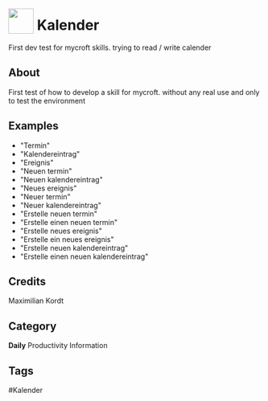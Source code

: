 # <img src="https://raw.githack.com/FortAwesome/Font-Awesome/master/svgs/solid/address-book.svg" card_color="#22A7F0" width="50" height="50" style="vertical-align:bottom"/> Kalender
First dev test for mycroft skills. trying to read / write calender

## About
First test of how to develop a skill for mycroft. without any real use and only to test the environment

## Examples
* "Termin"
* "Kalendereintrag"
* "Ereignis"
* "Neuen termin"
* "Neuen kalendereintrag"
* "Neues ereignis"
* "Neuer termin"
* "Neuer kalendereintrag"
* "Erstelle neuen termin"
* "Erstelle einen neuen termin"
* "Erstelle neues ereignis"
* "Erstelle ein neues ereignis"
* "Erstelle neuen kalendereintrag"
* "Erstelle einen neuen kalendereintrag"

## Credits
Maximilian Kordt

## Category
**Daily**
Productivity
Information

## Tags
#Kalender

